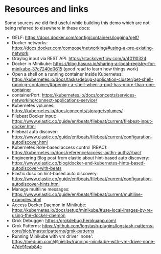 # Resources and links

Some sources we did find useful while building this demo which are not being referred to elsewhere in these docs:

* GELF: https://docs.docker.com/config/containers/logging/gelf/
* Docker networks: https://docs.docker.com/compose/networking/#using-a-pre-existing-network
* Graylog input via REST API: https://stackoverflow.com/a/40110324
* Docker in Minikube: https://blog.hasura.io/sharing-a-local-registry-for-minikube-37c7240d0615 (good read to learn how things work)
* Open a shell on a running container inside Kubernetes: https://kubernetes.io/docs/tasks/debug-application-cluster/get-shell-running-container/#opening-a-shell-when-a-pod-has-more-than-one-container
* containerPort: https://kubernetes.io/docs/concepts/services-networking/connect-applications-service/
* Kubernetes volumes: https://kubernetes.io/docs/concepts/storage/volumes/
* Filebeat Docker input: https://www.elastic.co/guide/en/beats/filebeat/current/filebeat-input-docker.html
* Filebeat auto discover: https://www.elastic.co/guide/en/beats/filebeat/current/configuration-autodiscover.html
* Kubernetes Role-based access control (RBAC): https://kubernetes.io/docs/reference/access-authn-authz/rbac/
* Engineering Blog post from elastic about hint-based auto discovery: https://www.elastic.co/blog/docker-and-kubernetes-hints-based-autodiscover-with-beats
* Elastic dosc on hint-based auto discovery: https://www.elastic.co/guide/en/beats/filebeat/current/configuration-autodiscover-hints.html
* Manage multiline messages: https://www.elastic.co/guide/en/beats/filebeat/current/multiline-examples.html
* Access Docker Daemon in Minikube: https://kubernetes.io/docs/setup/minikube/#use-local-images-by-re-using-the-docker-daemon
* Grok Debugger: https://grokdebug.herokuapp.com/
* Grok Patterns: https://github.com/logstash-plugins/logstash-patterns-core/blob/master/patterns/grok-patterns
* Running Minikube with vm driver 'none': https://medium.com/@nieldw/running-minikube-with-vm-driver-none-47de91eab84c
